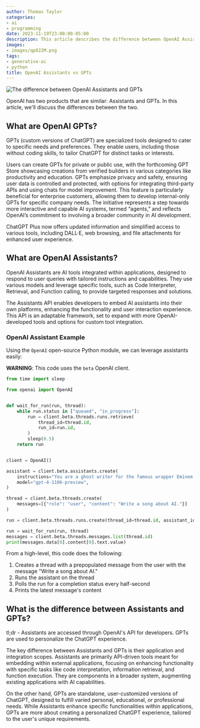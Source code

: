 ```yaml
---
author: Thomas Taylor
categories:
- ai
- programming
date: 2023-11-19T23:00:00-05:00
description: This article describes the difference between OpenAI Assistants and GPTs
images:
- images/qp822M.png
tags:
- generative-ai
- python
title: OpenAI Assistants vs GPTs
---
```


![The difference between OpenAI Assistants and GPTs](images/qp822M.png)

OpenAI has two products that are similar: Assistants and GPTs. In this article, we'll discuss the differences between the two.

## What are OpenAI GPTs?

GPTs (custom versions of ChatGPT) are specialized tools designed to cater to specific needs and preferences. They enable users, including those without coding skills, to tailor ChatGPT for distinct tasks or interests.

Users can create GPTs for private or public use, with the forthcoming GPT Store showcasing creations from verified builders in various categories like productivity and education. GPTs emphasize privacy and safety, ensuring user data is controlled and protected, with options for integrating third-party APIs and using chats for model improvement. This feature is particularly beneficial for enterprise customers, allowing them to develop internal-only GPTs for specific company needs. The initiative represents a step towards more interactive and capable AI systems, termed “agents,” and reflects OpenAI’s commitment to involving a broader community in AI development.

ChatGPT Plus now offers updated information and simplified access to various tools, including DALL·E, web browsing, and file attachments for enhanced user experience.

## What are OpenAI Assistants?

OpenAI Assistants are AI tools integrated within applications, designed to respond to user queries with tailored instructions and capabilities. They use various models and leverage specific tools, such as Code Interpreter, Retrieval, and Function calling, to provide targeted responses and solutions.

The Assistants API enables developers to embed AI assistants into their own platforms, enhancing the functionality and user interaction experience. This API is an adaptable framework, set to expand with more OpenAI-developed tools and options for custom tool integration.

### OpenAI Assistant Example

Using the `OpenAI` open-source Python module, we can leverage assistants easily:

**WARNING**: This code uses the `beta` OpenAI client.

```python
from time import sleep

from openai import OpenAI


def wait_for_run(run, thread):
    while run.status in ["queued", "in_progress"]:
        run = client.beta.threads.runs.retrieve(
            thread_id=thread.id,
            run_id=run.id,
        )
        sleep(0.5)
    return run


client = OpenAI()

assistant = client.beta.assistants.create(
    instructions="You are a ghost writer for the famous wrapper Eminem. When asked to write an song, write in an Enimen-like rhyme scheme.",
    model="gpt-4-1106-preview",
)

thread = client.beta.threads.create(
    messages=[{"role": "user", "content": "Write a song about AI."}]
)

run = client.beta.threads.runs.create(thread_id=thread.id, assistant_id=assistant.id)

run = wait_for_run(run, thread)
messages = client.beta.threads.messages.list(thread.id)
print(messages.data[0].content[0].text.value)
```

From a high-level, this code does the following:

1. Creates a thread with a prepopulated message from the user with the message "Write a song about AI."
2. Runs the assistant on the thread
3. Polls the run for a completion status every half-second
4. Prints the latest message's content

## What is the difference between Assistants and GPTs?

tl;dr - Assistants are accessed through OpenAI's API for developers. GPTs are used to personalize the ChatGPT experience.

The key difference between Assistants and GPTs is their application and integration scopes. Assistants are primarily API-driven tools meant for embedding within external applications, focusing on enhancing functionality with specific tasks like code interpretation, information retrieval, and function execution. They are components in a broader system, augmenting existing applications with AI capabilities.

On the other hand, GPTs are standalone, user-customized versions of ChatGPT, designed to fulfill varied personal, educational, or professional needs. While Assistants enhance specific functionalities within applications, GPTs are more about creating a personalized ChatGPT experience, tailored to the user's unique requirements.
